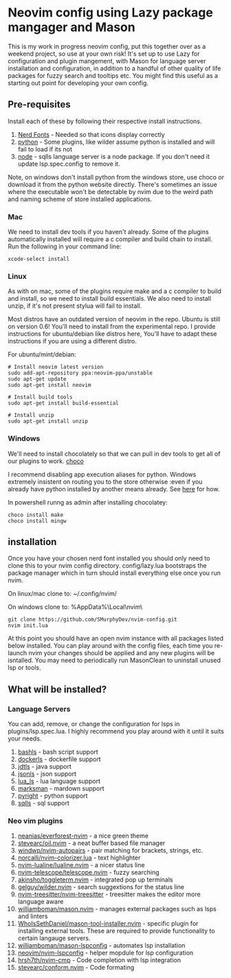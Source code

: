 # Neovim config using Lazy package mangager and Mason

This is my work in progress neovim config, put this together over as a weekend project, so use at your own risk! It's 
set up to use Lazy for configuration and plugin mangement, with Mason for language server installation and
configuration, in addition to a handful of other quality of life packages for fuzzy search and tooltips etc. You might
find this useful as a starting out point for developing your own config.

## Pre-requisites

Install each of these by following their respective install instructions.

1. [Nerd Fonts](https://www.nerdfonts.com/) - Needed so that icons display correctly
2. [python](https://www.python.org/) - Some plugins, like wilder assume python is installed and will fail to load if its not
3. [node](https://nodejs.org/en/download) - sqlls language server is a node package. If you don't need it update lsp.spec.config to remove it.

Note, on windows don't install python from the windows store, use choco or download it from the python website directly.
There's sometimes an issue where the executable won't be detectable by nvim due to the weird path and naming scheme of
store installed applications.

### Mac

We need to install dev tools if you haven't already. Some of the plugins automatically installed will require a c
compiler and build chain to install. Run the following in your command line:

```
xcode-select install
```


### Linux

As with on mac, some of the plugins require make and a c compiler to build and install, so we need to install build
essentials. We also need to install unzip, if it's not present stylua will fail to install.

Most distros have an outdated version of neovim in the repo. Ubuntu is still on version 0.6! You'll need to install
from the experimental repo. I provide instructions for ubuntu/debian like distros here, You'll have to adapt these
instructions if you are using a different distro.

For ubuntu/mint/debian:

```
# Install neovim latest version
sudo add-apt-repository ppa:neovim-ppa/unstable
sudo apt-get update
sudo apt-get install neovim

# Install build tools
sudo apt-get install build-essential

# Install unzip
sudo apt-get install unzip

```

### Windows

We'll need to install chocolately so that we can pull in dev tools to get all of our plugins to work.
[choco](https://chocolatey.org/install#individual)

I recommend disabling app execution aliases for python. Windows extremely insistent on routing you to the store otherwise
:even if you already have python installed by another means already. See [here](https://stackoverflow.com/questions/58754860/cmd-opens-windows-store-when-i-type-python) for  how.

In powershell runng as admin after installing chocolatey:

```
choco install make
choco install mingw 
```

## installation

Once you have your chosen nerd font installed you should only need to clone this to your nvim config directory.
config/lazy.lua bootstraps the package manager which in turn should install everything else once you run nvim.

On linux/mac clone to: ~/.config/nvim/

On windows clone to: %AppData%\Local\nvim\

```
git clone https://github.com/SMurphyDev/nvim-config.git
nvim init.lua
```

At this point you should have an open nvim instance with all packages listed below installed. You can play around with
the config files, each time you re-launch nvim your changes should be applied and any new plugins will be isntalled.
You may need to periodically run MasonClean to uninstall unused lsp or tools.

## What will be installed?

### Language Servers

You can add, remove, or change the configuration for lsps in plugins/lsp.spec.lua. I highly recommend you play around
with it until it suits your needs.

1. [bashls](https://github.com/neovim/nvim-lspconfig/blob/master/doc/configs.md#bashls) - bash script support
2. [dockerls](https://github.com/neovim/nvim-lspconfig/blob/master/doc/configs.md#dockerls) - dockerfile support
3. [jdtls](https://github.com/neovim/nvim-lspconfig/blob/master/doc/configs.md#jdtls) - java support
4. [jsonls](https://github.com/neovim/nvim-lspconfig/blob/master/doc/configs.md#jsonls) - json support
5. [lua_ls](https://github.com/neovim/nvim-lspconfig/blob/master/doc/configs.md#lua_ls) - lua language support
6. [marksman](https://github.com/neovim/nvim-lspconfig/blob/master/doc/configs.md#marksman) - mardown support
7. [pyright](https://github.com/neovim/nvim-lspconfig/blob/master/doc/configs.md#pyright) - python support
8. [sqlls](https://github.com/neovim/nvim-lspconfig/blob/master/doc/configs.md#sqlls) - sql support

### Neo vim plugins

1.  [neanias/everforest-nvim](https://github.com/neanias/everforest-nvim) - a nice green theme
2.  [stevearc/oil.nvim](https://github.com/stevearc/oil.nvim) - a neat buffer based file manager
3.  [windwp/nvim-autopairs](https://github.com/windwp/nvim-autopairs) - pair matching for brackets, strings, etc.
4.  [norcalli/nvim-colorizer.lua](https://github.com/norcalli/nvim-colorizer.lua) - text highlighter
5.  [nvim-lualine/lualine.nvim](https://github.com/nvim-lualine/lualine.nvim) - a nicer status line
6.  [nvim-telescope/telescope.nvim](https://github.com/nvim-telescope/telescope.nvim) - fuzzy searching
7.  [akinsho/toggleterm.nvim](https://github.com/akinsho/toggleterm.nvim) - integrated pop up terminals
8.  [gelguy/wilder.nvim](https://github.com/gelguy/wilder.nvim) - search suggextions for the status line
9.  [nvim-treesitter/nvim-treesitter](https://github.com/nvim-treesitter/nvim-treesitter) - treesitter makes the editor more language aware
10. [williamboman/mason.nvim](https://github.com/williamboman/mason.nvim) - manages external packages such as lsps and linters
11. [WhoIsSethDaniel/mason-tool-installer.nvim](https://github.com/WhoIsSethDaniel/mason-tool-installer.nvim) - specific plugin for installing external tools. These are required to provide functionality to certain langauge servers.
12. [williamboman/mason-lspconfig](https://github.com/williamboman/mason-lspconfig) - automates lsp installation
13. [neovim/nvim-lspconfig](https://github.com/neovim/nvim-lspconfig) - helper mopdule for lsp configuration
14. [hrsh7th/nvim-cmp](https://github.com/hrsh7th/nvim-cmp) - Code completion with lsp integration
15. [stevearc/conform.nvim](https://github.com/stevearc/conform.nvim) - Code formating
